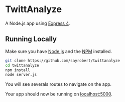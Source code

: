 # TwittAnalyze

A Node.js app using [Express 4](http://expressjs.com/).

## Running Locally

Make sure you have [Node.js](http://nodejs.org/) and the [NPM](https://www.npmjs.com/) installed.

```sh
git clone https://github.com/sayrobert/twittanalyze
cd twittanalyze
npm install
node server.js
```
You will see severals routes to navigate on the app.

Your app should now be running on [localhost:5000](http://localhost:5000/).